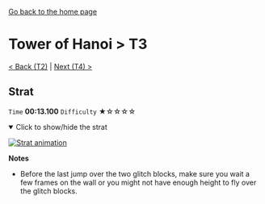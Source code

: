 [Go back to the home page](https://github.com/Doublevil/scbspeedrun)

# Tower of Hanoi > T3

[< Back (T2)](https://github.com/Doublevil/scbspeedrun/blob/main/levels/T/T2.md) | [Next (T4) >](https://github.com/Doublevil/scbspeedrun/blob/main/levels/T/T4.md)

## Strat

`Time` **00:13.100** `Difficulty` ★☆☆☆☆
<details open>
  <summary>Click to show/hide the strat</summary>

  [![Strat animation](https://github.com/Doublevil/scbspeedrun/blob/main/media/levels/T/T3_Strat.webp)](https://github.com/Doublevil/scbspeedrun/blob/main/media/levels/T/T3_Strat.mp4)

  **Notes**
  - Before the last jump over the two glitch blocks, make sure you wait a few frames on the wall or you might not have enough height to fly over the glitch blocks.
</details>
